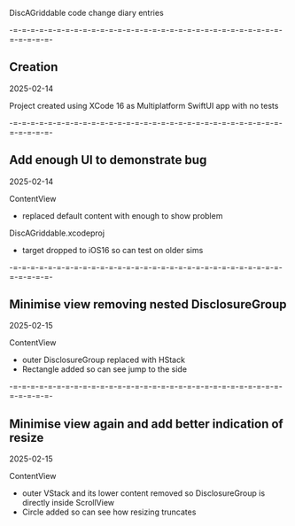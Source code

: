 DiscAGriddable code change diary entries

-=-=-=-=-=-=-=-=-=-=-=-=-=-=-=-=-=-=-=-=-=-=-=-=-=-=-=-=-=-=-=-=-=-=-=-=-
## Creation
2025-02-14

Project created using XCode 16 as Multiplatform SwiftUI app with no tests

-=-=-=-=-=-=-=-=-=-=-=-=-=-=-=-=-=-=-=-=-=-=-=-=-=-=-=-=-=-=-=-=-=-=-=-=-
## Add enough UI to demonstrate bug
2025-02-14

ContentView
- replaced default content with enough to show problem

DiscAGriddable.xcodeproj
- target dropped to iOS16 so can test on older sims

-=-=-=-=-=-=-=-=-=-=-=-=-=-=-=-=-=-=-=-=-=-=-=-=-=-=-=-=-=-=-=-=-=-=-=-=-
## Minimise view removing nested DisclosureGroup
2025-02-15

ContentView
- outer DisclosureGroup replaced with HStack
- Rectangle added so can see jump to the side

-=-=-=-=-=-=-=-=-=-=-=-=-=-=-=-=-=-=-=-=-=-=-=-=-=-=-=-=-=-=-=-=-=-=-=-=-
## Minimise view again and add better indication of resize
2025-02-15

ContentView
- outer VStack and its lower content removed so DisclosureGroup is directly inside ScrollView
- Circle added so can see how resizing truncates
